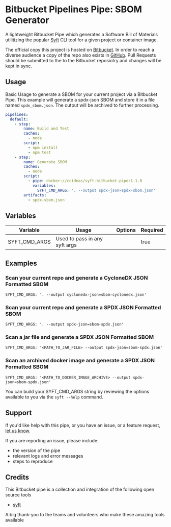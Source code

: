 # Bitbucket Pipelines Pipe: SBOM Generator

A lightweight Bitbucket Pipe which generates a Software Bill of Materials
utilitizing the popular [Syft](https://github.com/anchore/syft?tab=readme-ov-file)
CLI tool for a given project or container image.

The official copy this project is hosted on
[Bitbucket](https://bitbucket.org/ccideas1/syft-pipe/src/main/). In order to reach
a diverse audience a copy of the repo also exists in
[GitHub](https://github.com/ccideas/syft-bitbucket-pipe/). Pull Requests
should be submitted to the to the Bitbucket reposiotry and changes
will be kept in sync.

## Usage

Basic Usage to generate a SBOM for your current project via a Bitbucket Pipe.
This example will generate a spdx-json SBOM and store it in a file named
`spdx_sbom.json`. The output will be archived to further processing.

```yaml
pipelines:
  default:
    - step:
        name: Build and Test
        caches:
          - node
        script:
          - npm install
          - npm test
    - step:
        name: Generate SBOM
        caches:
          - node
        script:
          - pipe: docker://ccideas/syft-bitbucket-pipe:1.1.0
            variables:
              SYFT_CMD_ARGS: '. --output spdx-json=spdx-sbom.json'
        artifacts:
          - spdx-sbom.json
```

## Variables

| Variable      | Usage                         | Options      | Required |
| --------------| ----------------              | --------     | -------  |
| SYFT_CMD_ARGS | Used to pass in any syft args | <string>     | true     |

## Examples

### Scan your current repo and generate a CycloneDX JSON Formatted SBOM

```SYFT_CMD_ARGS: '. --output cyclonedx-json=sbom-cyclonedx.json'```

### Scan your current repo and generate a SPDX JSON Formatted SBOM

```SYFT_CMD_ARGS: '. --output spdx-json=sbom-spdx.json'```

### Scan a jar file and generate a SPDX JSON Formatted SBOM

```SYFT_CMD_ARGS: '<PATH_TO_JAR_FILE> --output spdx-json=sbom-spdx.json'```

### Scan an archived docker image and generate a SPDX JSON Formatted SBOM

```SYFT_CMD_ARGS: '<PATH_TO_DOCKER_IMAGE_ARCHIVE> --output spdx-json=sbom-spdx.json'```

You can build your SYFT_CMD_ARGS string by reviewing the options available
to you via the ```syft --help``` command.

## Support

If you'd like help with this pipe, or you have an issue, or a feature
request, [let us know](https://github.com/ccideas/syft-bitbucket-pipe/issues).

If you are reporting an issue, please include:

* the version of the pipe
* relevant logs and error messages
* steps to reproduce

## Credits

This Bitbucket pipe is a collection and integration of the following
open source tools

* [syft](https://github.com/anchore/syft?tab=readme-ov-file)

A big thank-you to the teams and volunteers who make these amazing tools available
